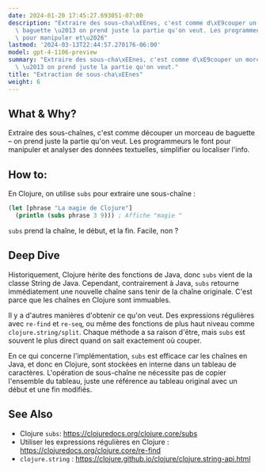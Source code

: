 ```yaml
---
date: 2024-01-20 17:45:27.693051-07:00
description: "Extraire des sous-cha\xEEnes, c'est comme d\xE9couper un morceau de\
  \ baguette \u2013 on prend juste la partie qu'on veut. Les programmeurs le font\
  \ pour manipuler et\u2026"
lastmod: '2024-03-13T22:44:57.270176-06:00'
model: gpt-4-1106-preview
summary: "Extraire des sous-cha\xEEnes, c'est comme d\xE9couper un morceau de baguette\
  \ \u2013 on prend juste la partie qu'on veut."
title: "Extraction de sous-cha\xEEnes"
weight: 6
---
```


## What & Why?
Extraire des sous-chaînes, c'est comme découper un morceau de baguette – on prend juste la partie qu'on veut. Les programmeurs le font pour manipuler et analyser des données textuelles, simplifier ou localiser l'info.

## How to:
En Clojure, on utilise `subs` pour extraire une sous-chaîne :

```clojure
(let [phrase "La magie de Clojure"]
  (println (subs phrase 3 9))) ; Affiche "magie "
```

`subs` prend la chaîne, le début, et la fin. Facile, non ?

## Deep Dive
Historiquement, Clojure hérite des fonctions de Java, donc `subs` vient de la classe String de Java. Cependant, contrairement à Java, `subs` retourne immédiatement une nouvelle chaîne sans tenir de la chaîne originale. C'est parce que les chaînes en Clojure sont immuables.

Il y a d'autres manières d'obtenir ce qu'on veut. Des expressions régulières avec `re-find` et `re-seq`, ou même des fonctions de plus haut niveau comme `clojure.string/split`. Chaque méthode a sa raison d'être, mais `subs` est souvent le plus direct quand on sait exactement où couper.

En ce qui concerne l'implémentation, `subs` est efficace car les chaînes en Java, et donc en Clojure, sont stockées en interne dans un tableau de caractères. L'opération de sous-chaîne ne nécessite pas de copier l'ensemble du tableau, juste une référence au tableau original avec un début et une fin modifiés.

## See Also
- Clojure `subs`: https://clojuredocs.org/clojure.core/subs
- Utiliser les expressions régulières en Clojure : https://clojuredocs.org/clojure.core/re-find
- `clojure.string` : https://clojure.github.io/clojure/clojure.string-api.html
